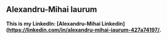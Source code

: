 ## Alexandru-Mihai Iaurum

**This is my LinkedIn:  [Alexandru-Mihai Linkedin](https://linkedin.com/in/alexandru-mihai-iaurum-427a74197/.**
